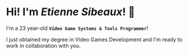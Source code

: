 # Hi! I'm *Etienne Sibeaux*! 🙌 

I'm a 23 year-old **`Video Game Systems & Tools Programmer`**!  
  
  I just obtained my degree in Video Games Development and I'm ready to work in collaboration with you.
